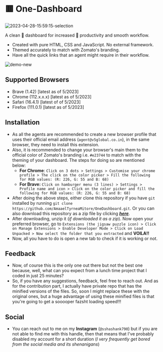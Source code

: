 
# 🟥 One-Dashboard 

![2023-04-28-15:59:15-selection](https://user-images.githubusercontent.com/96770927/235124472-31ae96b5-1fc6-4d38-83de-5ea4567bef01.png)

A clean 💫 dashboard for increased 🚀 productivity and smooth workflow.
- Created with pure HTML, CSS and JavaScript. No external framework.
- Themed accurately to match with Zomato's branding.
- Have all the quick links that an agent might require in their workflow.

![demo-new](https://user-images.githubusercontent.com/96770927/235123825-db98159f-df3d-4cef-8032-eecceea7e68f.gif)


## Supported Browsers
- Brave (1.42)  [latest as of 5/2023]
- Chrome (112.x.x.x) [latest as of 5/2023]
- Safari (16.4.1) [latest of of 5/2023]
- Firefox (111.0.1) [latest as of 5/2023]

## Installation
- As all the agents are recommended to create a new browser profile that uses their official email address (`agent@v5global.co.in`), in the same browser, they need to install this extension.
- Also, it is recommended to change your browser's main them to the official color of Zomato's branding i.e. `#e23744` to match with the theming of your dashboard. The steps for doing so are mentioned below:
    + **For Chrome**: `Click on 3 dots > Settings > Customise your chrome profile > The click on the color picker > Fill the following for RGB values: (R: 226, G: 55 and B: 68)`
    + **For Brave:** `Click on hamburger menu (3 lines) > Settings > Profile name and icon > Click on the color picker and fill the following for RGB values: (R: 226, G: 55 and B: 68)`
- After doing the above steps, either clone this repository if you have `git` installed by running `git clone https://github.com/AmaaelTyrneaMitore/OneDashboard.git`. Or you can also download this repository as a zip file by clicking _**[here](https://github.com/AmaaelTyrneaMitore/OneDashboard/archive/refs/heads/main.zip)**_.
- After downloading, unzip it (_if downloaded it as a zip_). Now open your preferred browser, go to `Extensions (the jigsaw puzzle icon) > Click on Manage Extensions > Enable Developer Mode > Click on Load Unpacked > Now select the folder that you extracted` and __**VOILA!!**__
- Now, all you have to do is open a new tab to check if it is working or not.
## Feedback
- Now, of course this is the only one out there but not the best one because, well, what can you expect from a lunch time project that I coded in just 25 minutes?
- So, if you have any suggestions, feedback, feel free to reach out. And as for the contribution part, I actually have private repo that has the minified versions of the files. So, soon I might replace these with the original ones, but a huge advantage of using these minified files is that you're going to get a sooooper fazsht loading speed!!!
## Social
- You can reach out to me on my **Instagram** (`@sshashank790`) but if you are not able to find me with this handle, then that means that I've probably disabled my account for a short duration (_I very frequently get bored from the social media and its shenanigans_)



